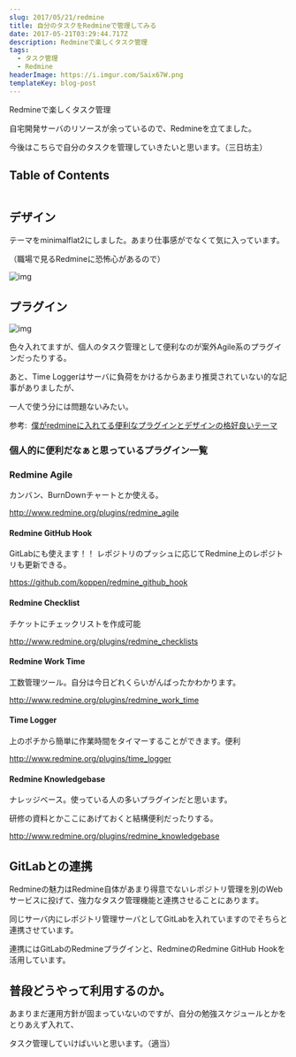 ```yaml
---
slug: 2017/05/21/redmine
title: 自分のタスクをRedmineで管理してみる
date: 2017-05-21T03:29:44.717Z
description: Redmineで楽しくタスク管理
tags:
  - タスク管理
  - Redmine
headerImage: https://i.imgur.com/Saix67W.png
templateKey: blog-post
---
```

Redmineで楽しくタスク管理

自宅開発サーバのリソースが余っているので、Redmineを立てました。

今後はこちらで自分のタスクを管理していきたいと思います。（三日坊主）

## Table of Contents

```toc

```

## デザイン

テーマをminimalflat2にしました。あまり仕事感がでなくて気に入っています。

（職場で見るRedmineに恐怖心があるので）

![img](https://i.imgur.com/Saix67W.png)

## プラグイン

![img](https://i.imgur.com/2VuQKXY.png)

色々入れてますが、個人のタスク管理として便利なのが案外Agile系のプラグインだったりする。

あと、Time Loggerはサーバに負荷をかけるからあまり推奨されていない的な記事がありましたが、

一人で使う分には問題ないみたい。

参考:  [僕がredmineに入れてる便利なプラグインとデザインの格好良いテーマ](http://qiita.com/y_hokkey/items/7c02a3af319b353136d5)




### 個人的に便利だなぁと思っているプラグイン一覧

### Redmine Agile

カンバン、BurnDownチャートとか使える。

<http://www.redmine.org/plugins/redmine_agile>

#### Redmine GitHub Hook

GitLabにも使えます！！ レポジトリのプッシュに応じてRedmine上のレポジトリも更新できる。

<https://github.com/koppen/redmine_github_hook>

#### Redmine Checklist

チケットにチェックリストを作成可能

<http://www.redmine.org/plugins/redmine_checklists>

#### Redmine Work Time

工数管理ツール。自分は今日どれくらいがんばったかわかります。

<http://www.redmine.org/plugins/redmine_work_time>

#### Time Logger

上のポチから簡単に作業時間をタイマーすることができます。便利

<http://www.redmine.org/plugins/time_logger>

#### Redmine Knowledgebase

ナレッジベース。使っている人の多いプラグインだと思います。

研修の資料とかここにあげておくと結構便利だったりする。

<http://www.redmine.org/plugins/redmine_knowledgebase>

## GitLabとの連携

Redmineの魅力はRedmine自体があまり得意でないレポジトリ管理を別のWebサービスに投げて、強力なタスク管理機能と連携させることにあります。

同じサーバ内にレポジトリ管理サーバとしてGitLabを入れていますのでそちらと連携させています。

連携にはGitLabのRedmineプラグインと、RedmineのRedmine GitHub Hookを活用しています。

## 普段どうやって利用するのか。

あまりまだ運用方針が固まっていないのですが、自分の勉強スケジュールとかをとりあえず入れて、

タスク管理していけばいいと思います。（適当）